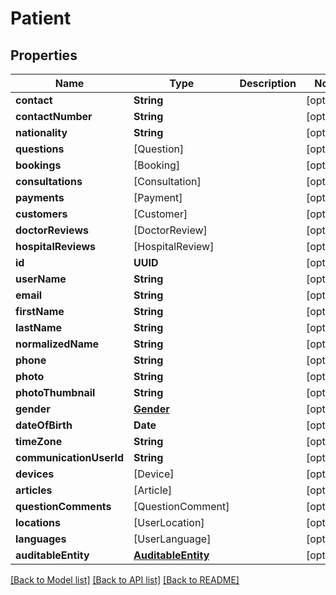 # Patient

## Properties
Name | Type | Description | Notes
------------ | ------------- | ------------- | -------------
**contact** | **String** |  | [optional] 
**contactNumber** | **String** |  | [optional] 
**nationality** | **String** |  | [optional] 
**questions** | [Question] |  | [optional] 
**bookings** | [Booking] |  | [optional] 
**consultations** | [Consultation] |  | [optional] 
**payments** | [Payment] |  | [optional] 
**customers** | [Customer] |  | [optional] 
**doctorReviews** | [DoctorReview] |  | [optional] 
**hospitalReviews** | [HospitalReview] |  | [optional] 
**id** | **UUID** |  | [optional] 
**userName** | **String** |  | [optional] 
**email** | **String** |  | [optional] 
**firstName** | **String** |  | [optional] 
**lastName** | **String** |  | [optional] 
**normalizedName** | **String** |  | [optional] 
**phone** | **String** |  | [optional] 
**photo** | **String** |  | [optional] 
**photoThumbnail** | **String** |  | [optional] 
**gender** | [**Gender**](Gender.md) |  | [optional] 
**dateOfBirth** | **Date** |  | [optional] 
**timeZone** | **String** |  | [optional] 
**communicationUserId** | **String** |  | [optional] 
**devices** | [Device] |  | [optional] 
**articles** | [Article] |  | [optional] 
**questionComments** | [QuestionComment] |  | [optional] 
**locations** | [UserLocation] |  | [optional] 
**languages** | [UserLanguage] |  | [optional] 
**auditableEntity** | [**AuditableEntity**](AuditableEntity.md) |  | [optional] 

[[Back to Model list]](../README.md#documentation-for-models) [[Back to API list]](../README.md#documentation-for-api-endpoints) [[Back to README]](../README.md)


